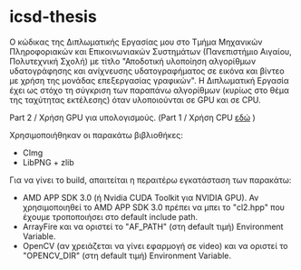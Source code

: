 # icsd-thesis
Ο κώδικας της Διπλωματικής Εργασίας μου στο Τμήμα Μηχανικών Πληροφοριακών και Επικοινωνιακών Συστημάτων (Πανεπιστήμιο Αιγαίου, Πολυτεχνική Σχολή) με τίτλο "Αποδοτική υλοποίηση αλγορίθμων υδατογράφησης και ανίχνευσης υδατογραφήματος σε εικόνα και βίντεο με χρήση της μονάδας επεξεργασίας γραφικών".
Η Διπλωματική Εργασία έχει ως στόχο τη σύγκριση των παραπάνω αλγορίθμων (κυρίως στο θέμα της ταχύτητας εκτέλεσης) όταν υλοποιούνται σε GPU και σε CPU.

Part 2 / Χρήση GPU για υπολογισμούς. (Part 1 / Χρήση CPU [εδώ](https://github.com/kar-dim/diploma-thesis_CPU) )

Χρησιμοποιήθηκαν οι παρακάτω βιβλιοθήκες:
- CImg
- LibPNG + zlib
    
Για να γίνει το build, απαιτείται η περαιτέρω εγκατάσταση των παρακάτω:
- AMD APP SDK 3.0 (ή Nvidia CUDA Toolkit για NVIDIA GPU). Αν χρησιμοποιηθεί το AMD APP SDK 3.0 πρέπει να μπει το "cl2.hpp" που έχουμε τροποποιήσει στο default include path.
- ArrayFire και να οριστεί το "AF_PATH" (στη default τιμή) Environment Variable.
- OpenCV (αν χρειάζεται να γίνει εφαρμογή σε video) και να οριστεί το "OPENCV_DIR" (στη default τιμή) Environment Variable.


